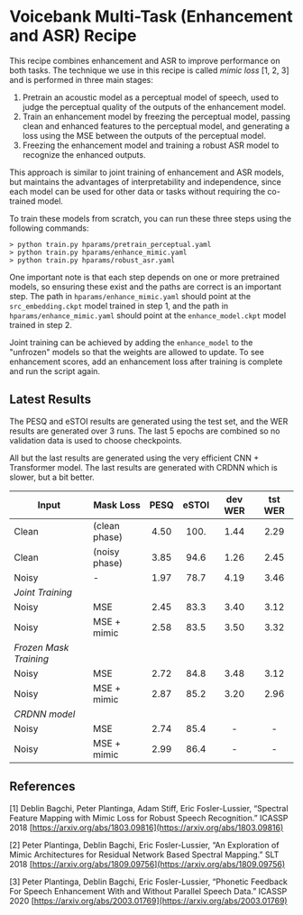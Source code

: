# Voicebank Multi-Task (Enhancement and ASR) Recipe

This recipe combines enhancement and ASR to improve performance on both tasks.
The technique we use in this recipe is called _mimic loss_ [1, 2, 3] and
is performed in three main stages:

1. Pretrain an acoustic model as a perceptual model of speech, used to
   judge the perceptual quality of the outputs of the enhancement model.
2. Train an enhancement model by freezing the perceptual model, passing
   clean and enhanced features to the perceptual model, and generating
   a loss using the MSE between the outputs of the perceptual model.
3. Freezing the enhancement model and training a robust ASR model
   to recognize the enhanced outputs.

This approach is similar to joint training of enhancement and ASR models,
but maintains the advantages of interpretability and independence, since
each model can be used for other data or tasks without requiring the
co-trained model.

To train these models from scratch, you can run these three steps
using the following commands:

```
> python train.py hparams/pretrain_perceptual.yaml
> python train.py hparams/enhance_mimic.yaml
> python train.py hparams/robust_asr.yaml
```

One important note is that each step depends on one or more pretrained
models, so ensuring these exist and the paths are correct is an
important step. The path in `hparams/enhance_mimic.yaml` should
point at the `src_embedding.ckpt` model trained in step 1, and
the path in `hparams/enhance_mimic.yaml` should point at
the `enhance_model.ckpt` model trained in step 2.

Joint training can be achieved by adding the `enhance_model` to
the "unfrozen" models so that the weights are allowed to update.
To see enhancement scores, add an enhancement loss after training
is complete and run the script again.

## Latest Results

The PESQ and eSTOI results are generated using the test set, and the
WER results are generated over 3 runs.
The last 5 epochs are combined so no validation
data is used to choose checkpoints.

All but the last results are generated using the very efficient
CNN + Transformer model. The last results are generated with CRDNN
which is slower, but a bit better.

| Input | Mask Loss     | PESQ | eSTOI | dev WER | tst WER  |
|-------|---------------|:----:|:-----:|:-------:|:--------:|
| Clean | (clean phase) | 4.50 | 100.  | 1.44    | 2.29     |
| Clean | (noisy phase) | 3.85 | 94.6  | 1.26    | 2.45     |
| Noisy | -             | 1.97 | 78.7  | 4.19    | 3.46     |
| *Joint Training*                                          |
| Noisy | MSE           | 2.45 | 83.3  | 3.40    | 3.12     |
| Noisy | MSE + mimic   | 2.58 | 83.5  | 3.50    | 3.32     |
| *Frozen Mask Training*                                    |
| Noisy | MSE           | 2.72 | 84.8  | 3.48    | 3.12     |
| Noisy | MSE + mimic   | 2.87 | 85.2  | 3.20    | 2.96     |
| *CRDNN model*                                             |
| Noisy | MSE           | 2.74 | 85.4  | -       | -        |
| Noisy | MSE + mimic   | 2.99 | 86.4  | -       | -        |

## References

[1] Deblin Bagchi, Peter Plantinga, Adam Stiff, Eric Fosler-Lussier, “Spectral Feature Mapping with Mimic Loss for Robust Speech Recognition.” ICASSP 2018 [https://arxiv.org/abs/1803.09816](https://arxiv.org/abs/1803.09816)

[2] Peter Plantinga, Deblin Bagchi, Eric Fosler-Lussier, “An Exploration of Mimic Architectures for Residual Network Based Spectral Mapping.” SLT 2018 [https://arxiv.org/abs/1809.09756](https://arxiv.org/abs/1809.09756)

[3] Peter Plantinga, Deblin Bagchi, Eric Fosler-Lussier, “Phonetic Feedback For Speech Enhancement With and Without Parallel Speech Data.” ICASSP 2020 [https://arxiv.org/abs/2003.01769](https://arxiv.org/abs/2003.01769)
